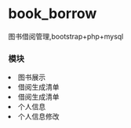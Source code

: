 # book_borrow
图书借阅管理,bootstrap+php+mysql
<h3>模块</h3>
<li>图书展示</li>
<li>借阅生成清单</li>
<li>借阅生成清单</li>
<li>个人信息</li>
<li>个人信息修改</li>
